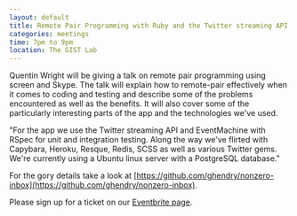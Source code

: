 ```yaml
---
layout: default
title: Remote Pair Programming with Ruby and the Twitter streaming API
categories: meetings
time: 7pm to 9pm
location: The GIST Lab
---
```


Quentin Wright will be giving a talk on remote pair programming using
screen and Skype. The talk will explain how to remote-pair effectively
when it comes to coding and testing and describe some of the problems
encountered as well as the benefits. It will also cover some of the
particularly interesting parts of the app and the technologies we've
used.

"For the app we use the Twitter streaming API and EventMachine with
RSpec for unit and integration testing. Along the way we've flirted
with Capybara, Heroku, Resque, Redis, SCSS as well as various Twitter
gems. We're currently using a Ubuntu linux server with a PostgreSQL
database."

For the gory details take a look at [https://github.com/ghendry/nonzero-inbox](https://github.com/ghendry/nonzero-inbox).

Please sign up for a ticket on our [Eventbrite page](http://bit.ly/shrug19).
